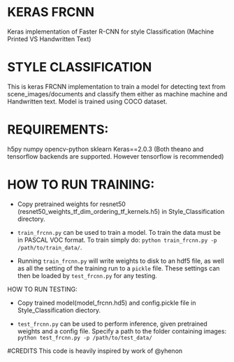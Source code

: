 # KERAS FRCNN
Keras implementation of Faster R-CNN for style Classification (Machine Printed VS Handwritten Text)

# STYLE CLASSIFICATION
This is keras FRCNN implementation to train a model for detecting text from scene_images/documents and classify them either as machine machine and Handwritten text. Model is trained using COCO dataset.

# REQUIREMENTS:
h5py
numpy
opencv-python
sklearn
Keras==2.0.3 (Both theano and tensorflow backends are supported. However tensorflow is recommended)


# HOW TO RUN TRAINING:
-  Copy pretrained weights for resnet50 (resnet50_weights_tf_dim_ordering_tf_kernels.h5) in Style_Classification directory.

- `train_frcnn.py` can be used to train a model. To train the data must be in PASCAL VOC format. To train simply do: 
     `python train_frcnn.py -p /path/to/train_data/`. 

- Running `train_frcnn.py` will write weights to disk to an hdf5 file, as well as all the setting of the training run to a `pickle` file. These
settings can then be loaded by `test_frcnn.py` for any testing.


HOW TO RUN TESTING:
-  Copy trained model(model_frcnn.hd5) and config.pickle file in Style_Classification diectory.


- `test_frcnn.py` can be used to perform inference, given pretrained weights and a config file. Specify a path to the folder containing
images:
    `python test_frcnn.py -p /path/to/test_data/`


#CREDITS
This code is heavily inspired by work of @yhenon

